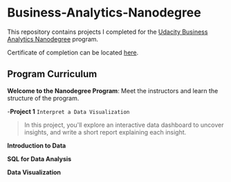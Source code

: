 # Business-Analytics-Nanodegree
This repository contains projects I completed for the [Udacity Business Analytics Nanodegree](https://www.udacity.com/course/business-analytics-nanodegree--nd098) program.

Certificate of completion can be located [here](https://confirm.udacity.com/M79JSKSR).

## Program Curriculum
__Welcome to the Nanodegree Program__: Meet the instructors and learn the structure of the program. 

-__Project 1__ ```Interpret a Data Visualization```
> In this project, you'll explore an interactive data dashboard to uncover insights, and write a short report explaining each insight. 


__Introduction to Data__



__SQL for Data Analysis__



__Data Visualization__
